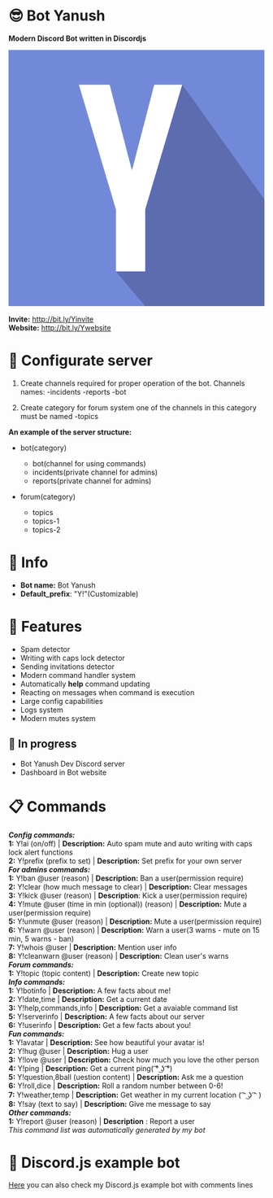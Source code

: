 # :sunglasses: Bot Yanush
**Modern Discord Bot written in Discordjs**

![Bot avatar](https://raw.githubusercontent.com/KrystianJonca/Bot-Yanush/master/assets/avatar.png) 

**Invite:** http://bit.ly/Yinvite<br />
**Website:** http://bit.ly/Ywebsite

# :triangular_ruler: Configurate server

1. Create channels required for proper operation of the bot. Channels names:
 -incidents
 -reports
 -bot
 
2. Create category for forum system one of the channels in this category must be named
 -topics

**An example of the server structure:**<br />

- bot(category)<br />
  - bot(channel for using commands)<br />
  - incidents(private channel for admins)<br />
  - reports(private channel for admins)<br />

- forum(category)<br />
  - topics<br />
  - topics-1<br />
  - topics-2<br />
 

# :page_facing_up: Info
- **Bot name:** Bot Yanush
- **Default_prefix**: "Y!"(Customizable)

# :rocket: Features
- Spam detector
- Writing with caps lock detector
- Sending invitations detector
- Modern command handler system 
- Automatically **help** command updating
- Reacting on messages when command is execution
- Large config capabilities
- Logs system
- Modern mutes system

## :muscle: In progress
- Bot Yanush Dev Discord server
- Dashboard in Bot website

# :clipboard: Commands
***Config commands:*** <br />
**1:** Y!ai (on/off) | **Description:**  Auto spam mute and auto writing with caps lock alert functions<br />
**2:** Y!prefix (prefix to set) | **Description:**  Set prefix for your own server <br />
***For admins commands:*** <br />
**1:** Y!ban @user (reason) | **Description:**  Ban a user(permission require) <br />
**2:** Y!clear (how much message to clear) | **Description:**  Clear messages <br />
**3:** Y!kick @user (reason) | **Description**:  Kick a user(permission require) <br />
**4:** Y!mute @user (time in min (optional)) (reason) | **Description:**  Mute a user(permission require) <br />
**5:** Y!unmute @user (reason) | **Description:**  Mute a user(permission require) <br />
**6:** Y!warn @user (reason) | **Description:**  Warn a user(3 warns - mute on 15 min, 5 warns - ban)<br />
**7:** Y!whois @user | **Description:**  Mention user info <br />
**8:** Y!cleanwarn @user (reason) | **Description:**  Clean user's warns <br />
***Forum commands:*** <br />
**1:** Y!topic (topic content) | **Description:**  Create new topic <br />
***Info commands:*** <br />
**1:** Y!botinfo | **Description:**  A few facts about me! <br />
**2:** Y!date,time | **Description:**  Get a current date <br />
**3:** Y!help,commands,info | **Description:**  Get a avaiable command list<br />
**5:** Y!serverinfo | **Description:**  A few facts about our server <br />
**6:** Y!userinfo | **Description:**  Get a few facts about you! <br />
***Fun commands:*** <br />
**1:** Y!avatar | **Description:**  See how beautiful your avatar is! <br />
**2:** Y!hug @user | **Description:**  Hug a user <br />
**3:** Y!love @user | **Description:**  Check how much you love the other person<br />
**4:** Y!ping | **Description:**  Get a current ping( ͡° ͜ʖ ͡°)<br />
**5:** Y!question,8ball (uestion content) | **Description:**   Ask me a question <br />
**6:** Y!roll,dice | **Description:**   Roll a random number between 0-6! <br />
**7:** Y!weather,temp | **Description:**   Get weather in my current location ( ͡ᵔ ͜ʖ ͡ᵔ ) <br />
**8:** Y!say (text to say) | **Description:**  Give me message to say <br />
***Other commands:*** <br />
**1:** Y!report @user (reason) | **Description** :  Report a user <br />
*This command list was automatically generated by my bot*

# :paperclip: Discord.js example bot
[Here](https://github.com/KrystianJonca/discord.js-example-bot "Here") you can also check my Discord.js example bot with comments lines


